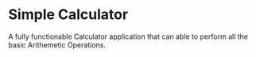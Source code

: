 # Simple Calculator
A fully functionable Calculator application that can able to perform all the basic Arithemetic Operations. 
